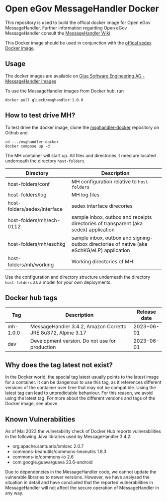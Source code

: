 # Open eGov MessageHandler Docker

This repository is used to build the offical docker image for Open eGov MessageHandler. Further information 
regarding Open eGov MessageHandler consult the 
[MessageHandler Wiki](https://oewiki.atlassian.net/wiki/spaces/openegovdoc/pages/1015884/MessageHandler)

This Docker image should be used in conjunction with the
[offical sedex Docker image](https://hub.docker.com/r/sedexch/sedex-client).

## Usage

The docker images are available on 
[Glue Software Engineering AG - MessageHandler Images](https://hub.docker.com/repository/docker/gluech/msghandler/)

To use the MessageHandler images from Docker hub, run

```
docker pull gluech/msghandler:1.0.0
```

## How to test drive MH?

To test drive the docker image, clone the 
[msghandler-docker](https://github.com/Glue-Software-Engineering-AG/msghandler-docker) repository on Github and

```
cd .../msghandler-docker
docker compose up -d
```

The MH container will start up. All files and directories it need are located underneath the directory `host-folders`.

| Directory | Description |
| --------- | ----------- |
| host-folders/conf | MH configuration relative to `host-folders` |
| host-folders/log | MH log files |
| host-folders/sedex/interface | sedex interface direcories |
| host-folders/mh/ech-0112 | sample inbox, outbox and receipts directories of transparent (aka sedex) application |
| host-folders/mh/eschkg | sample inbox, outbox and signing-outbox directories of native (aka eSchKG/eLP) application |
| host-folders/mh/working | Working directories of MH |

Use the configuration and directory structure underneath the directory `host-folders` as a model for your own
deployments.

## Docker hub tags


| Tag      | Description                                                  | Release date |
|----------|--------------------------------------------------------------|--------------|
| mh-1.0.0 | MessageHandler 3.4.2, Amazon Corretto JRE 8u372, Alpine 3.17 | 2023-06-01   |
| dev      | Development version. Do not use for production               | 2023-06-01   |

## Why does the tag latest not exist?

In the Docker world, the special tag latest usually points to the latest image for a container. It can be dangerous
to use this tag, as it references different versions of the container over time that may not be compatible.
Using the latest tag can lead to unpredictable behaviour. For this reason, we avoid using the latest tag. For more
about the different versions and tags of the Docker image, see above.

## Known Vulnerabilities

As of Mai 2023 the vulnerability check of Docker Hub reports vulnerabilities in the following Java libraries used by 
MessageHandler 3.4.2:

* org.apache.santuario/xmlsec 2.0.7
* commons-beanutils/commons-beanutils 1.8.3
* commons-io/commons-io 2.6
* com.google.guava/guava 23.6-android

Due to dependencies in the MessageHandler code, we cannot update the vulnerable libraries to newer versions.
However, we have analysed the situation in detail and have concluded that the reported vulnerabilities in MessageHandler
will not affect the secure operation of MessageHandler in any way.